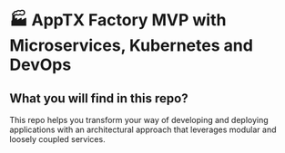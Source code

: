 # :factory: AppTX Factory MVP with Microservices, Kubernetes and DevOps

## What you will find in this repo?

This repo helps you transform your way of developing and deploying applications with an architectural approach that leverages modular and loosely coupled services.
